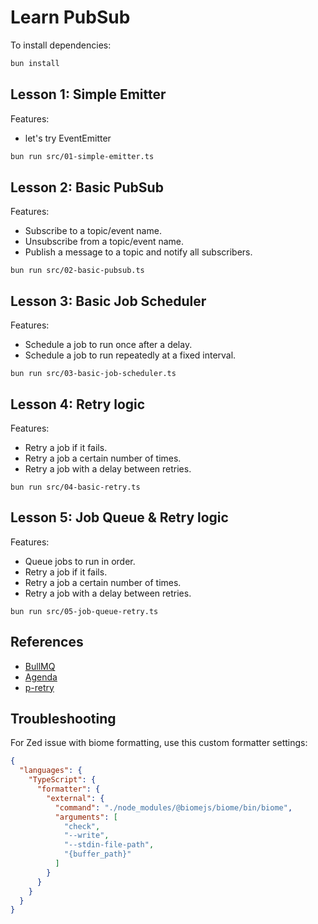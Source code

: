 # Learn PubSub

To install dependencies:

```bash
bun install
```

## Lesson 1: Simple Emitter

Features:

- let's try EventEmitter

```bash
bun run src/01-simple-emitter.ts
```

## Lesson 2: Basic PubSub

Features:

- Subscribe to a topic/event name.
- Unsubscribe from a topic/event name.
- Publish a message to a topic and notify all subscribers.

```
bun run src/02-basic-pubsub.ts
```

## Lesson 3: Basic Job Scheduler

Features:

- Schedule a job to run once after a delay.
- Schedule a job to run repeatedly at a fixed interval.

```
bun run src/03-basic-job-scheduler.ts
```

## Lesson 4: Retry logic

Features:

- Retry a job if it fails.
- Retry a job a certain number of times.
- Retry a job with a delay between retries.

```
bun run src/04-basic-retry.ts
```

## Lesson 5: Job Queue & Retry logic

Features:

- Queue jobs to run in order.
- Retry a job if it fails.
- Retry a job a certain number of times.
- Retry a job with a delay between retries.

```
bun run src/05-job-queue-retry.ts
```

## References

- [BullMQ](https://github.com/taskforcesh/bullmq)
- [Agenda](https://github.com/agenda/agenda)
- [p-retry](https://github.com/sindresorhus/p-retry)

## Troubleshooting

For Zed issue with biome formatting, use this custom formatter settings:

```json
{
  "languages": {
    "TypeScript": {
      "formatter": {
        "external": {
          "command": "./node_modules/@biomejs/biome/bin/biome",
          "arguments": [
            "check",
            "--write",
            "--stdin-file-path",
            "{buffer_path}"
          ]
        }
      }
    }
  }
}
```
